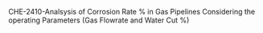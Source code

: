 CHE-2410-Analsysis of Corrosion Rate % in Gas Pipelines Considering the operating Parameters (Gas Flowrate and Water Cut %)
